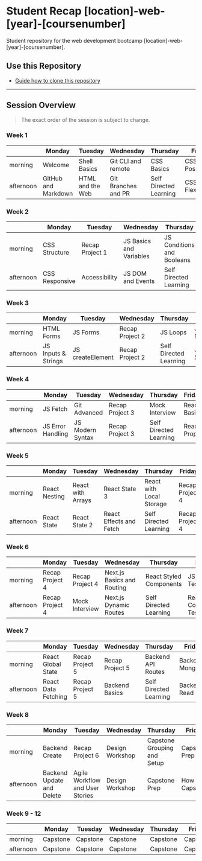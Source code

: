 # Student Recap [location]-web-[year]-[coursenumber]

Student repository for the web development bootcamp [location]-web-[year]-[coursenumber].

## Use this Repository

- [Guide how to clone this repository](/docs/install-manual-en.md)

---

## Session Overview

> The exact order of the session is subject to change.

### Week 1

|           | Monday              | Tuesday          | Wednesday           | Thursday               | Friday          |
| --------- | ------------------- | ---------------- | ------------------- | ---------------------- | --------------- |
| morning   | Welcome             | Shell Basics     | Git CLI and remote  | CSS Basics             | CSS Positioning |
| afternoon | GitHub and Markdown | HTML and the Web | Git Branches and PR | Self Directed Learning | CSS Flexbox     |

### Week 2

|           | Monday         | Tuesday         | Wednesday               | Thursday                   | Friday                |
| --------- | -------------- | --------------- | ----------------------- | -------------------------- | --------------------- |
| morning   | CSS Structure  | Recap Project 1 | JS Basics and Variables | JS Conditions and Booleans | JS Objects and Arrays |
| afternoon | CSS Responsive | Accessibility   | JS DOM and Events       | Self Directed Learning     | JS Functions          |

### Week 3

|           | Monday              | Tuesday          | Wednesday       | Thursday               | Friday           |
| --------- | ------------------- | ---------------- | --------------- | ---------------------- | ---------------- |
| morning   | HTML Forms          | JS Forms         | Recap Project 2 | JS Loops               | JS Array Methods |
| afternoon | JS Inputs & Strings | JS createElement | Recap Project 2 | Self Directed Learning | JS Structure     |

### Week 4

|           | Monday            | Tuesday          | Wednesday       | Thursday               | Friday       |
| --------- | ----------------- | ---------------- | --------------- | ---------------------- | ------------ |
| morning   | JS Fetch          | Git Advanced     | Recap Project 3 | Mock Interview         | React Basics |
| afternoon | JS Error Handling | JS Modern Syntax | Recap Project 3 | Self Directed Learning | React Props  |

### Week 5

|           | Monday        | Tuesday           | Wednesday               | Thursday                 | Friday          |
| --------- | ------------- | ----------------- | ----------------------- | ------------------------ | --------------- |
| morning   | React Nesting | React with Arrays | React State 3           | React with Local Storage | Recap Project 4 |
| afternoon | React State   | React State 2     | React Effects and Fetch | Self Directed Learning   | Recap Project 4 |

### Week 6

|           | Monday          | Tuesday         | Wednesday                  | Thursday                | Friday                  |
| --------- | --------------- | --------------- | -------------------------- | ----------------------- | ----------------------- |
| morning   | Recap Project 4 | Recap Project 4 | Next.js Basics and Routing | React Styled Components | JS Unit Testing         |
| afternoon | Recap Project 4 | Mock Interview  | Next.js Dynamic Routes     | Self Directed Learning  | React Component Testing |

### Week 7

|           | Monday              | Tuesday         | Wednesday       | Thursday               | Friday          |
| --------- | ------------------- | --------------- | --------------- | ---------------------- | --------------- |
| morning   | React Global State  | Recap Project 5 | Recap Project 5 | Backend API Routes     | Backend MongoDB |
| afternoon | React Data Fetching | Recap Project 5 | Backend Basics  | Self Directed Learning | Backend Read    |

### Week 8

|           | Monday                    | Tuesday                         | Wednesday        | Thursday                    | Friday          |
| --------- | ------------------------- | ------------------------------- | ---------------- | --------------------------- | --------------- |
| morning   | Backend Create            | Recap Project 6                 | Design Workshop  | Capstone Grouping and Setup | Capstone Prep   |
| afternoon | Backend Update and Delete | Agile Workflow and User Stories | Design Workshop  | Capstone Prep               | How to Capstone |

### Week 9 - 12

|           | Monday   | Tuesday  | Wednesday | Thursday | Friday    |
| --------- | -------- | -------- | --------- | -------- | --------- |
| morning   | Capstone | Capstone | Capstone  | Capstone | Capstone  |
| afternoon | Capstone | Capstone | Capstone  | Capstone | Capstone  |
